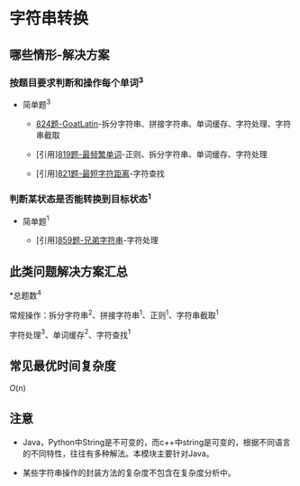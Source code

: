 # 字符串转换

## 哪些情形-解决方案

### 按题目要求判断和操作每个单词$^3$

+ 简单题$^3$

  + [824题-GoatLatin](824-GoatLatin.md)-拆分字符串、拼接字符串、单词缓存、字符处理、字符串截取

  + [引用][819题-最频繁单词](/求最值/间接求最值/819-MostCommonWord.md)-正则、拆分字符串、单词缓存、字符处理

  + [引用][821题-最短字符距离](/求最值/直接求最值/821-ShortestDistancetoaCharacter.md)-字符查找

### 判断某状态是否能转换到目标状态$^1$

+ 简单题$^1$

  + [引用][859题-兄弟字符串](/比大小/859-BuddyStrings.md)-字符处理

## 此类问题解决方案汇总

\*总题数$^4$

常规操作：拆分字符串$^2$、拼接字符串$^1$、正则$^1$、字符串截取$^1$

字符处理$^3$、单词缓存$^2$、字符查找$^1$

## 常见最优时间复杂度

$O(n)$

## 注意

+ Java，Python中String是不可变的，而c++中string是可变的，根据不同语言的不同特性，往往有多种解法。本模块主要针对Java。

+ 某些字符串操作的封装方法的复杂度不包含在复杂度分析中。
